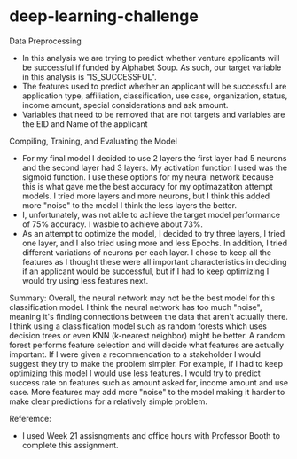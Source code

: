 # deep-learning-challenge
Data Preprocessing
- In this analysis we are trying to predict whether venture applicants will be successful if funded by Alphabet Soup. As such, our target variable in this analysis is "IS_SUCCESSFUL".
- The features used to predict whether an applicant will be successful are application type, affiliation, classification, use case, organization, status, income amount, special considerations and ask amount.
- Variables that need to be removed that are not targets and variables are the EID and Name of the applicant
  
Compiling, Training, and Evaluating the Model
- For my final model I decided to use 2 layers the first layer had 5 neurons and the second layer had 3 layers. My activation function I used was the sigmoid function. I use these options for my neural network because this is what gave me the best accuracy for my optimazatiton attempt models. I tried more layers and more neurons, but I think this added more "noise" to the model I think the less layers the better.
- I, unfortunately, was not able to achieve the target model performance of 75% accuracy. I wasble to achieve about 73%.
- As an attempt to optimize the model, I decided to try three layers, I tried one layer, and I also tried using more and less Epochs. In addition, I tried different variations of neurons per each layer. I chose to keep all the features as I thought these were all important characteristics in deciding if an applicant would be successful, but if I had to keep optimizing I would try using less features next.
  
Summary: Overall, the neural network may not be the best model for this classification model. I think the neural network has too much "noise", meaning it's finding connections between the data that aren't actually there. I think using a classification model such as random forests which uses decision trees or even KNN (k-nearest neighbor) might be better. A random forest performs feature selection and will decide what features are actually important. If I were given a recommendation to a stakeholder I would suggest they try to make the problem simpler. For example, if I had to keep optimizing this model I would use less features. I would try to predict success rate on features such as amount asked for, income amount and use case. More features may add more "noise" to the model making it harder to make clear predictions for a relatively simple problem.

Referemce:
- I used Week 21 assisngments and office hours with Professor Booth to complete this assignment.
